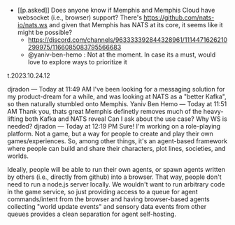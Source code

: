 
- [[p.asked]] Does anyone know if Memphis and Memphis Cloud have websocket (i.e., browser) support? There's https://github.com/nats-io/nats.ws and given that Memphis has NATS at its core, it seems like it might be possible?
  - https://discord.com/channels/963333392844328961/1114471626210299975/1166085083795566683
  - @yaniv-ben-hemo : Not at the moment. In case its a must, would love to explore ways to prioritize it


t.2023.10.24.12

djradon — Today at 11:49 AM
I've been looking for a messaging solution for my product-dream for a while, and was looking at NATS as a "better Kafka", so then naturally stumbled onto Memphis.
Yaniv Ben Hemo — Today at 11:51 AM
Thank you, thats great
Memphis definetly removes much of the heavy-lifting both Kafka and NATS reveal
Can I ask about the use case? Why WS is needed?
djradon — Today at 12:19 PM
Sure! I'm working on a role-playing platform. Not a game, but a way for people to create and play their own games/experiences. So, among other things, it's an agent-based framework where people can build and share their characters, plot lines, societies, and worlds. 

Ideally, people will be able to run their own agents, or spawn agents written by others (i.e., directly from github) into a browser. That way, people don't need to run a node.js server locally. We wouldn't want to run arbitrary code in the game service, so just providing access to a queue for agent commands/intent  from the browser and having browser-based agents collecting "world update events" and sensory data events from other queues provides a clean separation for agent self-hosting. 
